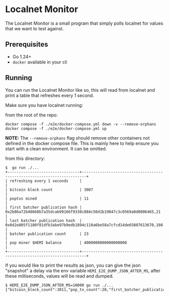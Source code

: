 # Localnet Monitor

The Localnet Monitor is a small program that simply polls localnet for values
that we want to test against.  

## Prerequisites

* Go 1.24+
* `docker` available in your cli

## Running

You can run the Localnet Monitor like so, this will read from localnet
and print a table that refreshes every 1 second.

Make sure you have localnet running:

from the root of the repo:
```
docker compose -f ./e2e/docker-compose.yml down -v --remove-orphans
docker compose -f ./e2e/docker-compose.yml up
```

**NOTE:** The `--remove-orphans` flag should remove other containers not defined
in the docker compose file. This is mainly here to help ensure you start with a
clean environment.  It can be omitted.

from this directory:
```
$  go run ./... 
+--------------------------------+------------------------------------------------------------------------+
| refreshing every 1 seconds     |                                                                        |
| bitcoin block count            | 3007                                                                   |
| poptxs mined                   | 11                                                                     |
| first batcher publication hash | 0x2b86a72b48668b7a35dcab99166f9330c884c50d1b19847c3c0569a0d0806465,21  |
| last batcher publication hash  | 0x0d2e805f1180f81dfb3abe97b9edb1894c110a6be58a7cfcd14de65807613670,108 |
| batcher publication count      | 23                                                                     |
| pop miner $HEMI balance        | 4000000000000000000                                                    |
+--------------------------------+------------------------------------------------------------------------+
```

If you would like to print the results as json, you can give the json 
"snapshot" a delay via the env variable `HEMI_E2E_DUMP_JSON_AFTER_MS`, 
after these milliseconds, values will be read and dumped.

```
$ HEMI_E2E_DUMP_JSON_AFTER_MS=10000 go run ./... 
{"bitcoin_block_count":3011,"pop_tx_count":20,"first_batcher_publication_hash":"0x2b86a72b48668b7a35dcab99166f9330c884c50d1b19847c3c0569a0d0806465,21","last_batcher_publication_hash":"0x5ec52eeba46c300e98546de25991c1862ef8dd11c3ee3357ee2a717517e2fe8c,192","batcher_publication_count":34,"pop_miner_hemi_balance":"14000000000000000000"}
```
